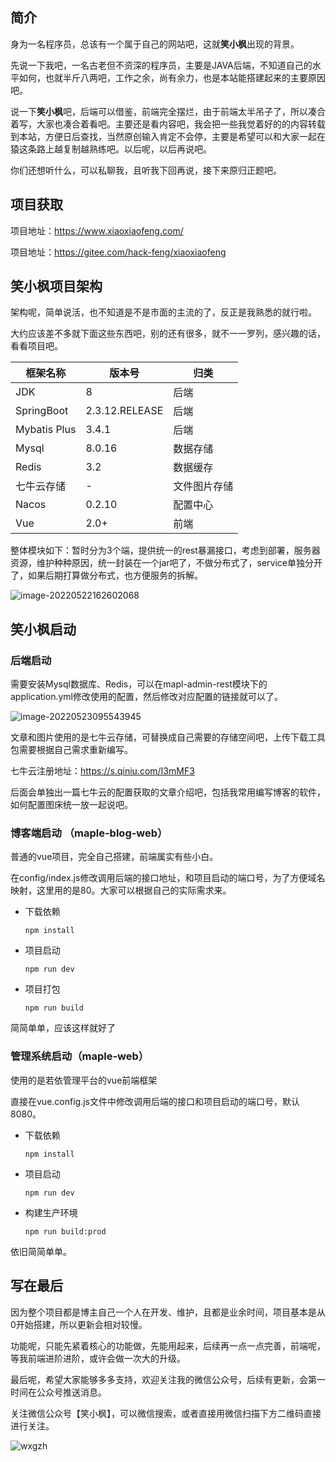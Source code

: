 ## 简介

身为一名程序员，总该有一个属于自己的网站吧，这就**笑小枫**出现的背景。

先说一下我吧，一名古老但不资深的程序员，主要是JAVA后端，不知道自己的水平如何，也就半斤八两吧，工作之余，尚有余力，也是本站能搭建起来的主要原因吧。

说一下**笑小枫**吧，后端可以借鉴，前端完全摆烂，由于前端太半吊子了，所以凑合着写，大家也凑合着看吧。主要还是看内容吧，我会把一些我觉着好的的内容转载到本站，方便日后查找，当然原创输入肯定不会停，主要是希望可以和大家一起在猿这条路上越复制越熟练吧。以后呢，以后再说吧。

你们还想听什么，可以私聊我，且听我下回再说，接下来原归正题吧。

## 项目获取

项目地址：https://www.xiaoxiaofeng.com/

项目地址：https://gitee.com/hack-feng/xiaoxiaofeng



## 笑小枫项目架构

架构呢，简单说活，也不知道是不是市面的主流的了，反正是我熟悉的就行啦。

大约应该差不多就下面这些东西吧，别的还有很多，就不一一罗列，感兴趣的话，看看项目吧。

| 框架名称     | 版本号         | 归类         |
| ------------ | -------------- | ------------ |
| JDK          | 8              | 后端         |
| SpringBoot   | 2.3.12.RELEASE | 后端         |
| Mybatis Plus | 3.4.1          | 后端         |
| Mysql        | 8.0.16         | 数据存储     |
| Redis        | 3.2            | 数据缓存     |
| 七牛云存储   | -              | 文件图片存储 |
| Nacos        | 0.2.10         | 配置中心     |
| Vue          | 2.0+           | 前端         |

整体模块如下：暂时分为3个端，提供统一的rest暴漏接口，考虑到部署，服务器资源，维护种种原因，统一封装在一个jar吧了，不做分布式了，service单独分开了，如果后期打算做分布式，也方便服务的拆解。

![image-20220522162602068](http://file.xiaoxiaofeng.site/blog/image/image-20220522162602068.png)

## 笑小枫启动

### 后端启动

需要安装Mysql数据库、Redis，可以在mapl-admin-rest模块下的application.yml修改使用的配置，然后修改对应配置的链接就可以了。

![image-20220523095543945](http://file.xiaoxiaofeng.site/blog/image/image-20220523095543945.png)

文章和图片使用的是七牛云存储，可替换成自己需要的存储空间吧，上传下载工具包需要根据自己需求重新编写。

七牛云注册地址：https://s.qiniu.com/I3mMF3

后面会单独出一篇七牛云的配置获取的文章介绍吧，包括我常用编写博客的软件，如何配置图床统一放一起说吧。

### 博客端启动 （maple-blog-web）

普通的vue项目，完全自己搭建，前端属实有些小白。

在config/index.js修改调用后端的接口地址，和项目启动的端口号，为了方便域名映射，这里用的是80。大家可以根据自己的实际需求来。

* 下载依赖

  ~~~
  npm install
  ~~~

* 项目启动

  ~~~
  npm run dev
  ~~~

* 项目打包

  ~~~
  npm run build
  ~~~

简简单单，应该这样就好了

### 管理系统启动（maple-web）

使用的是若依管理平台的vue前端框架

直接在vue.config.js文件中修改调用后端的接口和项目启动的端口号，默认8080。

* 下载依赖

  ~~~
  npm install
  ~~~

* 项目启动

  ~~~
  npm run dev
  ~~~

* 构建生产环境

  ~~~
  npm run build:prod
  ~~~

依旧简简单单。



## 写在最后

因为整个项目都是博主自己一个人在开发、维护，且都是业余时间，项目基本是从0开始搭建，所以更新会相对较慢。

功能呢，只能先紧着核心的功能做，先能用起来，后续再一点一点完善，前端呢，等我前端进阶进阶，或许会做一次大的升级。

最后呢，希望大家能够多多支持，欢迎关注我的微信公众号，后续有更新，会第一时间在公众号推送消息。

关注微信公众号【笑小枫】，可以微信搜索，或者直接用微信扫描下方二维码直接进行关注。

![wxgzh](http://file.xiaoxiaofeng.site/blog/image/wxgzh.jpg)